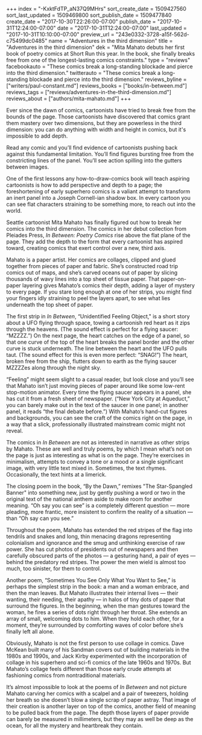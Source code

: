 +++
index = "-KxktFdTP_aN37Q9MHrs"
sort_create_date = 1509427560
sort_last_updated = 1509469800
sort_publish_date = 1509477840
create_date = "2017-10-30T22:26:00-07:00"
publish_date = "2017-10-31T12:24:00-07:00"
date = "2017-10-31T12:24:00-07:00"
last_updated = "2017-10-31T10:10:00-07:00"
preview_url = "243e0332-3728-a15f-562d-c75499dc0485"
name = "Adventures in the third dimension"
title = "Adventures in the third dimension"
dek = "Mita Mahato debuts her first book of poetry comics at Short Run this year. In the book, she finally breaks free from one of the longest-lasting comics constraints."
type = "reviews"
facebookauto = "These comics break a long-standing blockade and pierce into the third dimension."
twitterauto = "These comics break a long-standing blockade and pierce into the third dimension."
reviews_byline = ["writers/paul-constant.md"]
reviews_books = ["books/in-between.md"]
reviews_tags = ["reviews/adventures-in-the-third-dimension.md"]
reviews_about = ["authors/mita-mahato.md"]
+++

Ever since the dawn of comics, cartoonists have tried to break free from the bounds of the page. Those cartoonists have discovered that comics grant them mastery over two dimensions, but they are powerless in the third dimension: you can do anything with width and height in comics, but it's impossible to add depth.

Read any comic and you’ll find evidence of cartoonists pushing back against this fundamental limitation. You’ll find figures bursting free from the constricting lines of the panel. You’ll see action spilling into the gutters between images. 

One of the first lessons any how-to-draw-comics book will teach aspiring cartoonists is how to add perspective and depth to a page; the foreshortening of early superhero comics is a valiant attempt to transform an inert panel into a Joseph Cornell-ian shadow box. In every cartoon you can see flat characters straining to be something more, to reach out into the world.

Seattle cartoonist Mita Mahato has finally figured out how to break her comics into the third dimension. The comics in her debut collection from Pleiades Press, *In Between: Poetry Comics* rise above the flat plane of the page. They add the depth to the form that every cartoonist has aspired toward, creating comics that exert control over a new, third axis.

Mahato is a paper artist. Her comics are collages, clipped and glued together from pieces of paper and fabric. She’s constructed road trip comics out of maps, and she’s carved oceans out of paper by slicing thousands of wavy lines into a top sheet of tissue paper. That paper-on-paper layering gives Mahato’s comics their depth, adding a layer of mystery to every page. If you stare long enough at one of her strips, you might find your fingers idly straining to peel the layers apart, to see what lies underneath the top sheet of paper.

The first strip in *In Between*, “Unidentified Feeling Object," is a short story about a UFO flying through space, towing a cartoonish red heart as it zips through the heavens. (The sound effect is perfect for a flying saucer: “MZZZZ.”) On the next page, the heart catches on the edge of a panel, so that one curve of the top of the heart breaks the panel border and the other curve is stuck underneath. The line between the heart and the UFO pulls taut. (The sound effect for this is even more perfect: “SNAG!”) The heart, broken free from the ship, flutters down to earth as the flying saucer MZZZZes along through the night sky.

“Feeling” might seem slight to a casual reader, but look close and you’ll see that Mahato isn’t just moving pieces of paper around like some low-rent stop-motion animator. Every time the flying saucer appears in a panel, she has cut it from a fresh sheet of newspaper. (“New York City at Aqueduct,” you can barely make out in the text of the saucer in one panel; in another panel, it reads “the final debate before.”) With Mahato’s hand-cut figures and backgrounds, you can see the craft of the comics right on the page, in a way that a slick, professionally illustrated mainstream comic might not reveal.

The comics in *In Between* are not as interested in narrative as other strips by Mahato. These are well and truly poems, by which I mean what’s not on the page is just as interesting as what is on the page. They’re exercises in minimalism, attempts to convey a tone or a mood or a single significant image, with very little text mixed in. Sometimes, the text rhymes. Occasionally, the text hints at a limerick. 

The closing poem in the book, “By the Dawn,” remixes "The Star-Spangled Banner" into something new, just by gently pushing a word or two in the original text of the national anthem aside to make room for another meaning. “Oh say you can see” is a completely different question — more pleading, more frantic, more insistent to confirm the reality of a situation — than “Oh say can you see.”

Throughout the poem, Mahato has extended the red stripes of the flag into tendrils and snakes and long, thin menacing dragons representing colonialism and ignorance and the smug and unthinking exercise of raw power. She has cut photos of presidents out of newspapers and then carefully obscured parts of the photos — a gesturing hand, a pair of eyes — behind the predatory red stripes. The power the men wield is almost too much, too sinister, for them to control.

Another poem, “Sometimes You See Only What You Want to See,” is perhaps the simplest strip in the book: a man and a woman embrace, and then the man leaves. But Mahato illustrates their internal lives — their wanting, their needing, their apathy — in halos of tiny dots of paper that surround the figures. In the beginning, when the man gestures toward the woman, he fires a series of dots right through her throat.  She extends an array of small, welcoming dots to him. When they hold each other, for a moment, they’re surrounded by comforting waves of color before she’s finally left all alone.

Obviously, Mahato is not the first person to use collage in comics. Dave McKean built many of his Sandman covers out of building materials in the 1980s and 1990s, and Jack Kirby experimented with the incorporation of collage in his superhero and sci-fi comics of the late 1960s and 1970s. But Mahato’s collage feels different than those early crude attempts at fashioning comics from nontraditional materials.

It’s almost impossible to look at the poems of *In Between* and not picture Mahato carving her comics with a scalpel and a pair of tweezers, holding her breath so she doesn’t blow a single scrap of paper astray. That image of their creation is another layer on top of the comics, another field of meaning to be pulled back from the page. The depth those layers of paper provide can barely be measured in millimeters, but they may as well be deep as the ocean, for all the mystery and heartbreak they contain.
